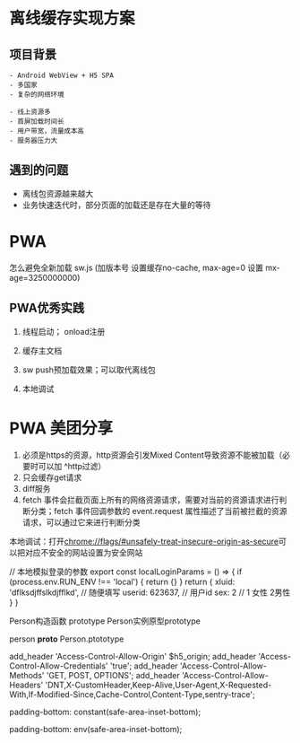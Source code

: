 # 离线缓存实现方案
## 项目背景
	- Android WebView + H5 SPA
	- 多国家
	- 复杂的网络环境

	- 线上资源多
	- 首屏加载时间长
	- 用户带宽，流量成本高
	- 服务器压力大

## 遇到的问题

 - 离线包资源越来越大
 - 业务快速迭代时，部分页面的加载还是存在大量的等待



# PWA

怎么避免全新加载 sw.js  (加版本号   设置缓存no-cache, max-age=0 设置 mx-age=3250000000) 

## PWA优秀实践

1. 线程启动；  onload注册

2. 缓存主文档

3. sw push预加载效果；可以取代离线包

4. 本地调试


# PWA 美团分享

1. 必须是https的资源，http资源会引发Mixed Content导致资源不能被加载（必要时可以加 ^http过滤）
2. 只会缓存get请求
3. diff服务
4.  fetch 事件会拦截页面上所有的网络资源请求，需要对当前的资源请求进行判断分类；fetch 事件回调参数的 event.request 属性描述了当前被拦截的资源请求，可以通过它来进行判断分类

本地调试：打开[chrome://flags/#unsafely-treat-insecure-origin-as-secure](chrome://flags/#unsafely-treat-insecure-origin-as-secure)可以把对应不安全的网站设置为安全网站



// 本地模拟登录的参数
export const localLoginParams = () => {
  if (process.env.RUN_ENV !== 'local') {
    return {}
  }
  return {
    xluid: 'dflksdjffslkdjfflkd', // 随便填写
    userid: 623637, // 用户id
    sex: 2 // 1 女性  2男性
  }
}

Person构造函数 prototype   Person实例原型prototype

person __proto__ Person.ptototype

add_header 'Access-Control-Allow-Origin' $h5_origin;
    add_header 'Access-Control-Allow-Credentials' 'true';
    add_header 'Access-Control-Allow-Methods' 'GET, POST, OPTIONS';
    add_header 'Access-Control-Allow-Headers' 'DNT,X-CustomHeader,Keep-Alive,User-Agent,X-Requested-With,If-Modified-Since,Cache-Control,Content-Type,sentry-trace';

<meta name="viewport" content="width=device-width, viewport-fit=cover">

padding-bottom: constant(safe-area-inset-bottom);

padding-bottom: env(safe-area-inset-bottom);


